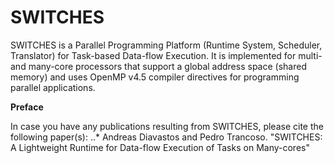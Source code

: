 # SWITCHES
SWITCHES is a Parallel Programming Platform (Runtime System, Scheduler, Translator) for Task-based Data-flow Execution. It is implemented for multi- and many-core processors that support a global address space (shared memory) and uses OpenMP v4.5 compiler directives for programming parallel applications.

__Preface__

In case you have any publications resulting from SWITCHES, please cite the following paper(s):
..* Andreas Diavastos and Pedro Trancoso. "SWITCHES: A Lightweight Runtime for Data-flow Execution of Tasks on Many-cores"
